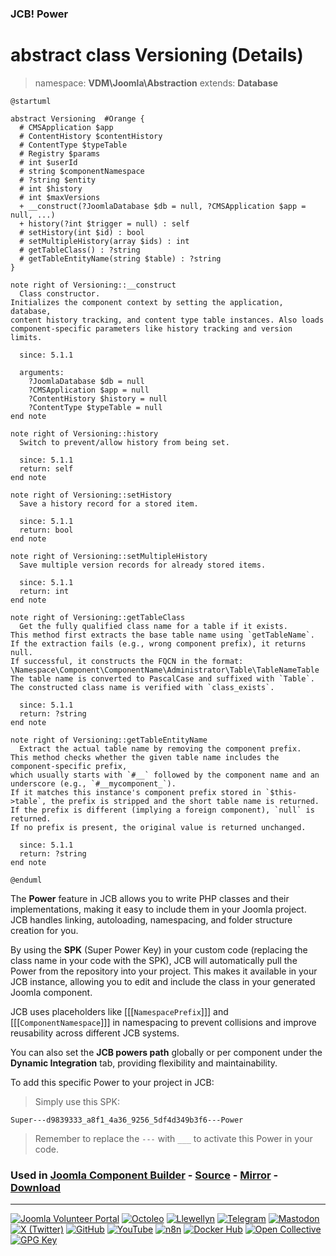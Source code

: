 ### JCB! Power
# abstract class Versioning (Details)
> namespace: **VDM\Joomla\Abstraction**
> extends: **Database**

```uml
@startuml

abstract Versioning  #Orange {
  # CMSApplication $app
  # ContentHistory $contentHistory
  # ContentType $typeTable
  # Registry $params
  # int $userId
  # string $componentNamespace
  # ?string $entity
  # int $history
  # int $maxVersions
  + __construct(?JoomlaDatabase $db = null, ?CMSApplication $app = null, ...)
  + history(?int $trigger = null) : self
  # setHistory(int $id) : bool
  # setMultipleHistory(array $ids) : int
  # getTableClass() : ?string
  # getTableEntityName(string $table) : ?string
}

note right of Versioning::__construct
  Class constructor.
Initializes the component context by setting the application, database,
content history tracking, and content type table instances. Also loads
component-specific parameters like history tracking and version limits.

  since: 5.1.1
  
  arguments:
    ?JoomlaDatabase $db = null
    ?CMSApplication $app = null
    ?ContentHistory $history = null
    ?ContentType $typeTable = null
end note

note right of Versioning::history
  Switch to prevent/allow history from being set.

  since: 5.1.1
  return: self
end note

note right of Versioning::setHistory
  Save a history record for a stored item.

  since: 5.1.1
  return: bool
end note

note right of Versioning::setMultipleHistory
  Save multiple version records for already stored items.

  since: 5.1.1
  return: int
end note

note right of Versioning::getTableClass
  Get the fully qualified class name for a table if it exists.
This method first extracts the base table name using `getTableName`.
If the extraction fails (e.g., wrong component prefix), it returns null.
If successful, it constructs the FQCN in the format:
\Namespace\Component\ComponentName\Administrator\Table\TableNameTable
The table name is converted to PascalCase and suffixed with `Table`.
The constructed class name is verified with `class_exists`.

  since: 5.1.1
  return: ?string
end note

note right of Versioning::getTableEntityName
  Extract the actual table name by removing the component prefix.
This method checks whether the given table name includes the component-specific prefix,
which usually starts with `#__` followed by the component name and an underscore (e.g., `#__mycomponent_`).
If it matches this instance's component prefix stored in `$this->table`, the prefix is stripped and the short table name is returned.
If the prefix is different (implying a foreign component), `null` is returned.
If no prefix is present, the original value is returned unchanged.

  since: 5.1.1
  return: ?string
end note

@enduml
```

The **Power** feature in JCB allows you to write PHP classes and their implementations,
making it easy to include them in your Joomla project. JCB handles linking, autoloading,
namespacing, and folder structure creation for you.

By using the **SPK** (Super Power Key) in your custom code (replacing the class name
in your code with the SPK), JCB will automatically pull the Power from the repository
into your project. This makes it available in your JCB instance, allowing you to edit
and include the class in your generated Joomla component.

JCB uses placeholders like [[[`NamespacePrefix`]]] and [[[`ComponentNamespace`]]] in
namespacing to prevent collisions and improve reusability across different JCB systems.

You can also set the **JCB powers path** globally or per component under the
**Dynamic Integration** tab, providing flexibility and maintainability.

To add this specific Power to your project in JCB:

> Simply use this SPK:
```
Super---d9839333_a8f1_4a36_9256_5df4d349b3f6---Power
```
> Remember to replace the `---` with `___` to activate this Power in your code.

### Used in [Joomla Component Builder](https://www.joomlacomponentbuilder.com) - [Source](https://git.vdm.dev/joomla/Component-Builder) - [Mirror](https://github.com/vdm-io/Joomla-Component-Builder) - [Download](https://git.vdm.dev/joomla/pkg-component-builder/releases)

---
[![Joomla Volunteer Portal](https://img.shields.io/badge/-Joomla-gold?logo=joomla)](https://volunteers.joomla.org/joomlers/1396-llewellyn-van-der-merwe "Join Llewellyn on the Joomla Volunteer Portal: Shaping the Future Together!") [![Octoleo](https://img.shields.io/badge/-Octoleo-black?logo=linux)](https://git.vdm.dev/octoleo "--quiet") [![Llewellyn](https://img.shields.io/badge/-Llewellyn-ffffff?logo=gitea)](https://git.vdm.dev/Llewellyn "Collaborate and Innovate with Llewellyn on Git: Building a Better Code Future!") [![Telegram](https://img.shields.io/badge/-Telegram-blue?logo=telegram)](https://t.me/Joomla_component_builder "Join Llewellyn and the Community on Telegram: Building Joomla Components Together!") [![Mastodon](https://img.shields.io/badge/-Mastodon-9e9eec?logo=mastodon)](https://joomla.social/@llewellyn "Connect and Engage with Llewellyn on Joomla Social: Empowering Communities, One Post at a Time!") [![X (Twitter)](https://img.shields.io/badge/-X-black?logo=x)](https://x.com/llewellynvdm "Join the Conversation with Llewellyn on X: Where Ideas Take Flight!") [![GitHub](https://img.shields.io/badge/-GitHub-181717?logo=github)](https://github.com/Llewellynvdm "Build, Innovate, and Thrive with Llewellyn on GitHub: Turning Ideas into Impact!") [![YouTube](https://img.shields.io/badge/-YouTube-ff0000?logo=youtube)](https://www.youtube.com/@OctoYou "Explore, Learn, and Create with Llewellyn on YouTube: Your Gateway to Inspiration!") [![n8n](https://img.shields.io/badge/-n8n-black?logo=n8n)](https://n8n.io/creators/octoleo "Effortless Automation and Impactful Workflows with Llewellyn on n8n!") [![Docker Hub](https://img.shields.io/badge/-Docker-grey?logo=docker)](https://hub.docker.com/u/llewellyn "Llewellyn on Docker: Containerize Your Creativity!") [![Open Collective](https://img.shields.io/badge/-Donate-green?logo=opencollective)](https://opencollective.com/joomla-component-builder "Donate towards JCB: Help Llewellyn financially so he can continue developing this great tool!") [![GPG Key](https://img.shields.io/badge/-GPG-blue?logo=gnupg)](https://git.vdm.dev/Llewellyn/gpg "Unlock Trust and Security with Llewellyn's GPG Key: Your Gateway to Verified Connections!")
